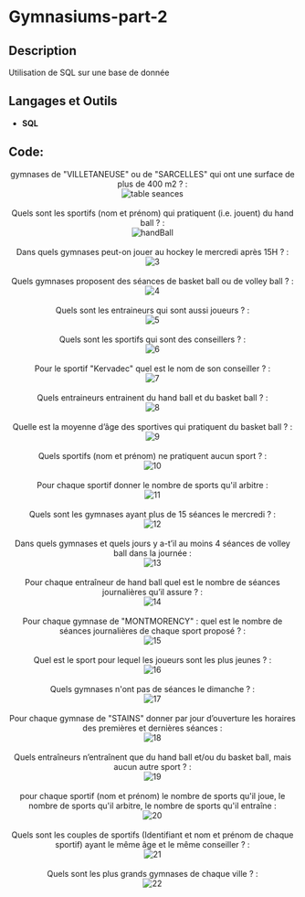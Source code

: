 <h1>Gymnasiums-part-2</h1>

<h2>Description</h2>
Utilisation de SQL sur une base de donnée  
<br />

<h2>Langages et Outils</h2>

- <b>SQL</b> 


<h2>Code:</h2>

<p align="center">
gymnases de "VILLETANEUSE" ou de "SARCELLES" qui ont une surface de plus de 400 m2 ? : <br/>
<img src="https://i.imgur.com/hucEntB.png" alt="table seances"/>             
<br />
<br />
Quels sont les sportifs (nom et prénom) qui pratiquent (i.e. jouent) du hand ball ?  : <br/>
<img src="https://imgur.com/wc8Olxj.png" alt="handBall"/>
<br />
<br />
Dans quels gymnases peut-on jouer au hockey le mercredi après 15H ? : <br/>
<img src="https://imgur.com/JVy8gS1.png" alt="3"/>
<br />
<br />
Quels gymnases proposent des séances de basket ball ou de volley ball ? : <br/>
<img src="https://imgur.com/tW955ta.png" alt="4"/>
<br />
<br />
Quels sont les entraineurs qui sont aussi joueurs ? : <br/>
<img src="https://imgur.com/o0RDyvc.png" alt="5"/>
<br />
<br />
Quels sont les sportifs qui sont des conseillers ? : <br/>
<img src="https://imgur.com/Sc3ZaFY.png" alt="6"/>
<br />
<br />
Pour le sportif "Kervadec" quel est le nom de son conseiller ? : <br/>
<img src="https://imgur.com/NpVaYrg.png" alt="7"/>
<br />
<br />
Quels entraineurs entrainent du hand ball et du basket ball ? : <br/>
<img src="https://imgur.com/lhiKIrK.png" alt="8"/>
<br />
<br />
Quelle est la moyenne d’âge des sportives qui pratiquent du basket ball ? : <br/>
<img src="https://imgur.com/sVdBifl.png" alt="9"/>
<br />
<br />
Quels sportifs (nom et prénom) ne pratiquent aucun sport ? : <br/>
<img src="https://imgur.com/dOfFfwV.png" alt="10"/>
<br />
<br />
Pour chaque sportif donner le nombre de sports qu'il arbitre : <br/>
<img src="https://imgur.com/v2asAOS.png" alt="11"/>
<br />
<br />
Quels sont les gymnases ayant plus de 15 séances le mercredi ? : <br/>
<img src="https://imgur.com/uteK7kU.png" alt="12"/>
<br />
<br />
Dans quels gymnases et quels jours y a-t’il au moins 4 séances de volley ball dans la journée : <br/>
<img src="https://imgur.com/qHdMEZQ.png" alt="13"/>
<br />
<br />
Pour chaque entraîneur de hand ball quel est le nombre de séances journalières qu’il assure ? : <br/>
<img src="https://imgur.com/qMCt64X.png" alt="14"/>
<br />
<br />
Pour chaque gymnase de "MONTMORENCY" : quel est le nombre de séances journalières de chaque sport proposé ? : <br/>
<img src="https://imgur.com/TY0SHee.png" alt="15"/>
<br />
<br />
Quel est le sport pour lequel les joueurs sont les plus jeunes ? : <br/>
<img src="https://imgur.com/dXf9ZH7.png" alt="16"/>
<br />
<br />
Quels gymnases n'ont pas de séances le dimanche ? : <br/>
<img src="https://imgur.com/A0XEFBa.png" alt="17"/>
<br />
<br />
Pour chaque gymnase de "STAINS" donner par jour d’ouverture les horaires des premières et dernières séances : <br/>
<img src="https://imgur.com/fNFjqak.png" alt="18"/>
<br />
<br />
Quels entraîneurs n’entraînent que du hand ball et/ou du basket ball, mais aucun autre sport ? : <br/>
<img src="https://imgur.com/YiaMEFy.png" alt="19"/>
<br />
<br />
pour chaque sportif (nom et prénom) le nombre de sports qu'il joue, le nombre de sports qu'il arbitre, le nombre de sports qu'il entraîne : <br/>
<img src="https://imgur.com/bruwybF.png" alt="20"/>
<br />
<br />
Quels sont les couples de sportifs (Identifiant et nom et prénom de chaque sportif) ayant le même âge et le même conseiller ? : <br/>
<img src="https://imgur.com/hGTejFA.png" alt="21"/>
<br />
<br />
Quels sont les plus grands gymnases de chaque ville ? : <br/>
<img src="https://imgur.com/l8yp6lk.png" alt="22"/>
<br />
<br />


</p>

<!--
 ```diff
- text in red
+ text in green
! text in orange
# text in gray
@@ text in purple (and bold)@@
```
--!>
